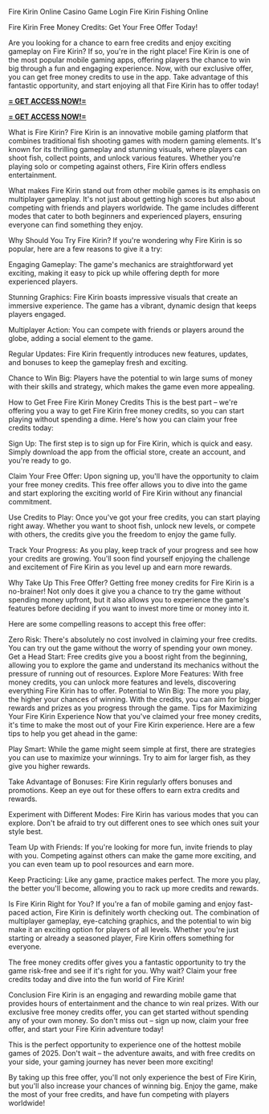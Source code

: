 Fire Kirin Online Casino Game Login Fire Kirin Fishing Online

Fire Kirin Free Money Credits: Get Your Free Offer Today!

Are you looking for a chance to earn free credits and enjoy exciting gameplay on Fire Kirin? If so, you're in the right place! Fire Kirin is one of the most popular mobile gaming apps, offering players the chance to win big through a fun and engaging experience. Now, with our exclusive offer, you can get free money credits to use in the app. Take advantage of this fantastic opportunity, and start enjoying all that Fire Kirin has to offer today!


**[= GET ACCESS NOW!=](https://www.google.com/url?q=https%3A%2F%2Fappbitly.com%2FNtEaj)**


**[= GET ACCESS NOW!=](https://www.google.com/url?q=https%3A%2F%2Fappbitly.com%2FNtEaj)**


What is Fire Kirin?
Fire Kirin is an innovative mobile gaming platform that combines traditional fish shooting games with modern gaming elements. It's known for its thrilling gameplay and stunning visuals, where players can shoot fish, collect points, and unlock various features. Whether you're playing solo or competing against others, Fire Kirin offers endless entertainment.

What makes Fire Kirin stand out from other mobile games is its emphasis on multiplayer gameplay. It's not just about getting high scores but also about competing with friends and players worldwide. The game includes different modes that cater to both beginners and experienced players, ensuring everyone can find something they enjoy.

Why Should You Try Fire Kirin?
If you're wondering why Fire Kirin is so popular, here are a few reasons to give it a try:

Engaging Gameplay: The game's mechanics are straightforward yet exciting, making it easy to pick up while offering depth for more experienced players.

Stunning Graphics: Fire Kirin boasts impressive visuals that create an immersive experience. The game has a vibrant, dynamic design that keeps players engaged.

Multiplayer Action: You can compete with friends or players around the globe, adding a social element to the game.

Regular Updates: Fire Kirin frequently introduces new features, updates, and bonuses to keep the gameplay fresh and exciting.

Chance to Win Big: Players have the potential to win large sums of money with their skills and strategy, which makes the game even more appealing.

How to Get Free Fire Kirin Money Credits
This is the best part – we're offering you a way to get Fire Kirin free money credits, so you can start playing without spending a dime. Here's how you can claim your free credits today:

Sign Up: The first step is to sign up for Fire Kirin, which is quick and easy. Simply download the app from the official store, create an account, and you're ready to go.

Claim Your Free Offer: Upon signing up, you'll have the opportunity to claim your free money credits. This free offer allows you to dive into the game and start exploring the exciting world of Fire Kirin without any financial commitment.

Use Credits to Play: Once you've got your free credits, you can start playing right away. Whether you want to shoot fish, unlock new levels, or compete with others, the credits give you the freedom to enjoy the game fully.

Track Your Progress: As you play, keep track of your progress and see how your credits are growing. You'll soon find yourself enjoying the challenge and excitement of Fire Kirin as you level up and earn more rewards.

Why Take Up This Free Offer?
Getting free money credits for Fire Kirin is a no-brainer! Not only does it give you a chance to try the game without spending money upfront, but it also allows you to experience the game's features before deciding if you want to invest more time or money into it.

Here are some compelling reasons to accept this free offer:

Zero Risk: There's absolutely no cost involved in claiming your free credits. You can try out the game without the worry of spending your own money.
Get a Head Start: Free credits give you a boost right from the beginning, allowing you to explore the game and understand its mechanics without the pressure of running out of resources.
Explore More Features: With free money credits, you can unlock more features and levels, discovering everything Fire Kirin has to offer.
Potential to Win Big: The more you play, the higher your chances of winning. With the credits, you can aim for bigger rewards and prizes as you progress through the game.
Tips for Maximizing Your Fire Kirin Experience
Now that you've claimed your free money credits, it's time to make the most out of your Fire Kirin experience. Here are a few tips to help you get ahead in the game:

Play Smart: While the game might seem simple at first, there are strategies you can use to maximize your winnings. Try to aim for larger fish, as they give you higher rewards.

Take Advantage of Bonuses: Fire Kirin regularly offers bonuses and promotions. Keep an eye out for these offers to earn extra credits and rewards.

Experiment with Different Modes: Fire Kirin has various modes that you can explore. Don't be afraid to try out different ones to see which ones suit your style best.

Team Up with Friends: If you're looking for more fun, invite friends to play with you. Competing against others can make the game more exciting, and you can even team up to pool resources and earn more.

Keep Practicing: Like any game, practice makes perfect. The more you play, the better you'll become, allowing you to rack up more credits and rewards.

Is Fire Kirin Right for You?
If you're a fan of mobile gaming and enjoy fast-paced action, Fire Kirin is definitely worth checking out. The combination of multiplayer gameplay, eye-catching graphics, and the potential to win big make it an exciting option for players of all levels. Whether you're just starting or already a seasoned player, Fire Kirin offers something for everyone.

The free money credits offer gives you a fantastic opportunity to try the game risk-free and see if it's right for you. Why wait? Claim your free credits today and dive into the fun world of Fire Kirin!

Conclusion
Fire Kirin is an engaging and rewarding mobile game that provides hours of entertainment and the chance to win real prizes. With our exclusive free money credits offer, you can get started without spending any of your own money. So don't miss out – sign up now, claim your free offer, and start your Fire Kirin adventure today!

This is the perfect opportunity to experience one of the hottest mobile games of 2025. Don't wait – the adventure awaits, and with free credits on your side, your gaming journey has never been more exciting!

By taking up this free offer, you'll not only experience the best of Fire Kirin, but you'll also increase your chances of winning big. Enjoy the game, make the most of your free credits, and have fun competing with players worldwide!
